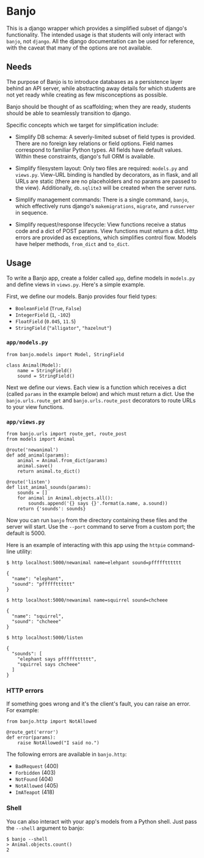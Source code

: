 # Banjo

This is a django wrapper which provides a simplified subset of django's
functionality. The intended usage is that students will only interact
with `banjo`, not `django`. All the django documentation can be used for
reference, with the caveat that many of the options are not available.

## Needs

The purpose of Banjo is to introduce databases as a persistence layer behind an
API server, while abstracting away details for which students are not yet ready 
while creating as few misconceptions as possible. 

Banjo should be thought of as scaffolding; when they are ready, students should
be able to seamlessly transition to django.

Specific concepts which we target for simplification include:

- Simplify DB schema: A severly-limited subset of field types is provided.
  There are no foreign key relations or field options. Field names correspond to
  familiar Python types. All fields have default values. Within these
  constraints, django's full ORM is available.

- Simplify filesystem layout: Only two files are required: `models.py` and
  `views.py`. View-URL binding is handled by decorators, as in flask, and all
  URLs are static (there are no placeholders and no params are passed to the
  view). Additionally, `db.sqlite3` will be created when the server runs.

- Simplify management commands: There is a single command, `banjo`, which
  effectively runs django's `makemigrations`, `migrate`, and `runserver` in sequence.

- Simplify request/response lifecycle: View functions receive a status code and
  a dict of POST params. View functions must return a dict. Http errors
  are provided as exceptions, which simplifies control flow. 
  Models have helper methods, `from_dict` and `to_dict`. 

## Usage

To write a Banjo app, create a folder called `app`, define models in `models.py` and 
define views in `views.py`. Here's a simple example. 

First, we define our models. Banjo provides four field types:

- `BooleanField` (`True`, `False`)
- `IntegerField` (`1`, `-102`)
- `FloatField` (`0.045`, `11.5`)
- `StringField` (`"alligator"`, `"hazelnut"`)

### `app/models.py`

    from banjo.models import Model, StringField

    class Animal(Model):
        name = StringField()
        sound = StringField()

Next we define our views. Each view is a function which receives a dict (called
`params` in the example below) and which must return a dict. Use the 
`banjo.urls.route_get` and `banjo.urls.route_post` decorators to route URLs to
your view functions. 
    
### `app/views.py`

    from banjo.urls import route_get, route_post
    from models import Animal
    
    @route('newanimal')
    def add_animal(params):
        animal = Animal.from_dict(params)
        animal.save()
        return animal.to_dict()

    @route('listen')
    def list_animal_sounds(params):
        sounds = []
        for animal in Animal.objects.all():
            sounds.append('{} says {}'.format(a.name, a.sound))     
        return {'sounds': sounds}

Now you can run `banjo` from the directory containing these files and the server
will start. Use the `--port` command to serve from a custom port; the default is
5000.

Here is an example of interacting with this app using the `httpie` command-line
utility:

    $ http localhost:5000/newanimal name=elehpant sound=pffffftttttt

    { 
      "name": "elephant",
      "sound": "pffffftttttt"
    }

    $ http localhost:5000/newanimal name=squirrel sound=chcheee

    { 
      "name": "squirrel",
      "sound": "chcheee"
    }

    $ http localhost:5000/listen

    {
      "sounds": [
        "elephant says pffffftttttt",
        "squirrel says chcheee"
      ]
    }


### HTTP errors

If something goes wrong and it's the client's fault, you can raise an error.
For example:

    from banjo.http import NotAllowed

    @route_get('error')
    def error(params):
        raise NotAllowed("I said no.")

The following errors are available in `banjo.http`:

- `BadRequest` (400)
- `Forbidden` (403)
- `NotFound` (404)
- `NotAllowed` (405)
- `ImATeapot` (418)

### Shell

You can also interact with your app's models from a Python shell. Just pass the
`--shell` argument to banjo:

    $ banjo --shell
    > Animal.objects.count()
    2

